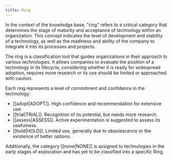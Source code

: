 ```yaml
---
title: Ring
---
```

In the context of the knowledge base, "ring" refers to a critical category that determines the stage of maturity and acceptance of technology within an organization. This concept indicates the level of development and stability of a technology, as well as the readiness and ability of the company to integrate it into its processes and projects.

The ring is a classification tool that guides organizations in their approach to various technologies. It allows companies to evaluate the position of a technology in its lifecycle, considering whether it is ready for widespread adoption, requires more research or its use should be limited or approached with caution.

Each ring represents a level of commitment and confidence in the technology:

- [[adopt|ADOPT]]. High confidence and recommendation for extensive use.
- [[trial|TRIAL]]. Recognition of its potential, but needs more research.
- [[assess|ASSESS]]. Active experimentation is suggested to assess its usefulness.
- [[hold|HOLD]]. Limited use, generally due to obsolescence or the existence of better options.

Additionally, the category [[none|NONE]] is assigned to technologies in the early stages of exploration and has yet to be classified into a specific Ring.